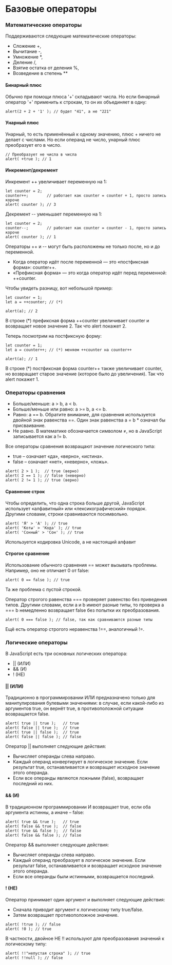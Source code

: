 # Базовые операторы
### Математические операторы
Поддерживаются следующие математические операторы:

* Сложение +,
* Вычитание -,
* Умножение *,
* Деление /,
* Взятие остатка от деления %,
* Возведение в степень **

#### Бинарный плюс
Обычно при помощи плюса '+' складывают числа.
Но если бинарный оператор '+' применить к строкам, то он их объединяет в одну:

```
alert(2 + 2 + '1' ); // будет "41", а не "221"
```

#### Унарный плюс
Унарный, то есть применённый к одному значению, плюс + ничего не делает с числами. Но если операнд не число, унарный плюс преобразует его в число.

```
// Преобразует не числа в числа
alert( +true ); // 1
```

#### Инкремент/декремент
Инкремент ++ увеличивает переменную на 1:
```
let counter = 2;
counter++;        // работает как counter = counter + 1, просто запись короче
alert( counter ); // 3
```

Декремент -- уменьшает переменную на 1:
```
let counter = 2;
counter--;        // работает как counter = counter - 1, просто запись короче
alert( counter ); // 1
```

Операторы ++ и -- могут быть расположены не только после, но и до переменной.

* Когда оператор идёт после переменной — это «постфиксная форма»: counter++.
* «Префиксная форма» — это когда оператор идёт перед переменной: ++counter.

Чтобы увидеть разницу, вот небольшой пример:
```
let counter = 1;
let a = ++counter; // (*)

alert(a); // 2
```
В строке (*) префиксная форма ++counter увеличивает counter и возвращает новое значение 2. Так что alert покажет 2.

Теперь посмотрим на постфиксную форму:
```
let counter = 1;
let a = counter++; // (*) меняем ++counter на counter++

alert(a); // 1
```
В строке (*) постфиксная форма counter++ также увеличивает counter, но возвращает старое значение (которое было до увеличения). Так что alert покажет 1.

### Операторы сравнения
* Больше/меньше: a > b, a < b.
* Больше/меньше или равно: a >= b, a <= b.
* Равно: a == b. Обратите внимание, для сравнения используется двойной знак равенства ==. Один знак равенства a = b * означал бы присваивание.
* Не равно. В математике обозначается символом ≠, но в JavaScript записывается как a != b.

Все операторы сравнения возвращают значение логического типа:
* true – означает «да», «верно», «истина».
* false – означает «нет», «неверно», «ложь».

```
alert( 2 > 1 );  // true (верно)
alert( 2 == 1 ); // false (неверно)
alert( 2 != 1 ); // true (верно)
```

#### Сравнение строк
Чтобы определить, что одна строка больше другой, JavaScript использует «алфавитный» или «лексикографический» порядок.
Другими словами, строки сравниваются посимвольно.

```
alert( 'Я' > 'А' ); // true
alert( 'Коты' > 'Кода' ); // true
alert( 'Сонный' > 'Сон' ); // true
```
Используется кодировка Unicode, а не настоящий алфавит

#### Строгое сравнение
Использование обычного сравнения == может вызывать проблемы. Например, оно не отличает 0 от false:

```
alert( 0 == false ); // true
```
Та же проблема с пустой строкой.

Оператор строгого равенства === проверяет равенство без приведения типов.
Другими словами, если a и b имеют разные типы, то проверка a === b немедленно возвращает false без попытки их преобразования.
```
alert( 0 === false ); // false, так как сравниваются разные типы
```

Ещё есть оператор строгого неравенства !==, аналогичный !=.

### Логические операторы 
В JavaScript есть три основных логических оператора:
* || (ИЛИ)
* && (И) 
* ! (НЕ) 

#### || (ИЛИ)
Традиционно в программировании ИЛИ предназначено только для манипулирования булевыми значениями: в случае, если какой-либо из аргументов true, он вернёт true, в противоположной ситуации возвращается false.
```
alert( true || true );   // true
alert( false || true );  // true
alert( true || false );  // true
alert( false || false ); // false
```
Оператор || выполняет следующие действия:
* Вычисляет операнды слева направо.
* Каждый операнд конвертирует в логическое значение. Если результат true, останавливается и возвращает исходное значение этого операнда.
* Если все операнды являются ложными (false), возвращает последний из них.

#### && (И)
В традиционном программировании И возвращает true, если оба аргумента истинны, а иначе – false:
```
alert( true && true );   // true
alert( false && true );  // false
alert( true && false );  // false
alert( false && false ); // false
```

Оператор && выполняет следующие действия:
* Вычисляет операнды слева направо.
* Каждый операнд преобразует в логическое значение. Если результат false, останавливается и возвращает исходное значение этого операнда.
* Если все операнды были истинными, возвращается последний.

#### ! (НЕ)
Оператор принимает один аргумент и выполняет следующие действия:
* Сначала приводит аргумент к логическому типу true/false.
* Затем возвращает противоположное значение.

```
alert( !true ); // false
alert( !0 ); // true
```

В частности, двойное НЕ !! используют для преобразования значений к логическому типу:
```
alert( !!"непустая строка" ); // true
alert( !!null ); // false
```








